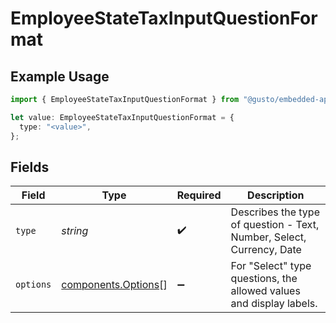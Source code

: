 # EmployeeStateTaxInputQuestionFormat

## Example Usage

```typescript
import { EmployeeStateTaxInputQuestionFormat } from "@gusto/embedded-api/models/components";

let value: EmployeeStateTaxInputQuestionFormat = {
  type: "<value>",
};
```

## Fields

| Field                                                                 | Type                                                                  | Required                                                              | Description                                                           |
| --------------------------------------------------------------------- | --------------------------------------------------------------------- | --------------------------------------------------------------------- | --------------------------------------------------------------------- |
| `type`                                                                | *string*                                                              | :heavy_check_mark:                                                    | Describes the type of question - Text, Number, Select, Currency, Date |
| `options`                                                             | [components.Options](../../models/components/options.md)[]            | :heavy_minus_sign:                                                    | For "Select" type questions, the allowed values and display labels.   |